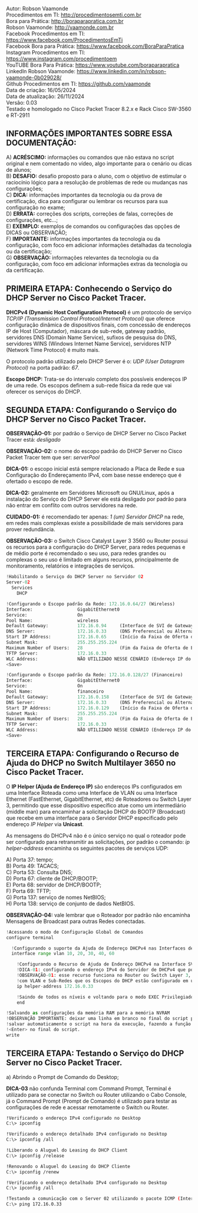 Autor: Robson Vaamonde<br>
Procedimentos em TI: http://procedimentosemti.com.br<br>
Bora para Prática: http://boraparapratica.com.br<br>
Robson Vaamonde: http://vaamonde.com.br<br>
Facebook Procedimentos em TI: https://www.facebook.com/ProcedimentosEmTi<br>
Facebook Bora para Prática: https://www.facebook.com/BoraParaPratica<br>
Instagram Procedimentos em TI: https://www.instagram.com/procedimentoem<br>
YouTUBE Bora Para Prática: https://www.youtube.com/boraparapratica<br>
LinkedIn Robson Vaamonde: https://www.linkedin.com/in/robson-vaamonde-0b029028/<br>
Github Procedimentos em TI: https://github.com/vaamonde<br>
Data de criação: 16/05/2024<br>
Data de atualização: 26/11/2024<br>
Versão: 0.03<br>
Testado e homologado no Cisco Packet Tracer 8.2.x e Rack Cisco SW-3560 e RT-2911

## INFORMAÇÕES IMPORTANTES SOBRE ESSA DOCUMENTAÇÃO:

A) **ACRÉSCIMO:** informações ou comandos que não estava no script original e nem comentado no vídeo, algo importante para o cenário ou dicas de alunos;<br>
B) **DESAFIO:** desafio proposto para o aluno, com o objetivo de estimular o raciocínio lógico para a resolução de problemas de rede ou mudanças nas configurações;<br>
C) **DICA:** informações importantes da tecnologia ou da prova de certificação, dica para configurar ou lembrar os recursos para sua configuração no exame;<br>
D) **ERRATA:** correções dos scripts, correções de falas, correções de configurações, etc...;<br>
E) **EXEMPLO:** exemplos de comandos ou configurações das opções de DICAS ou OBSERVAÇÃO;<br>
F) **IMPORTANTE:** informações importantes da tecnologia ou da configuração, com foco em adicionar informações detalhadas da tecnologia ou da certificação;<br>
G) **OBSERVAÇÃO:** informações relevantes da tecnologia ou da configuração, com foco em adicionar informações extras da tecnologia ou da certificação.

## PRIMEIRA ETAPA: Conhecendo o Serviço do DHCP Server no Cisco Packet Tracer.

**DHCPv4 (Dynamic Host Configuration Protocol)** é um protocolo de serviço *TCP/IP (Transmission Control Protocol/Internet Protocol)* que oferece configuração dinâmica de dispositivos finais, com concessão de endereços IP de Host (Computador), máscara de sub-rede, gateway padrão, servidores DNS (Domain Name Service), sufixos de pesquisa do DNS, servidores WINS (Windows Internet Name Service), servidores NTP (Network Time Protocol) é muito mais.

O protocolo padrão utilizado pelo DHCP Server é o: *UDP (User Datagram Protocol)* na porta padrão: *67*.

**Escopo DHCP:** Trata-se do intervalo completo dos possíveis endereços IP de uma rede. Os escopos definem a sub-rede física da rede que vai oferecer os serviços do DHCP.

## SEGUNDA ETAPA: Configurando o Serviço do DHCP Server no Cisco Packet Tracer.

**OBSERVAÇÃO-01:** por padrão o Serviço de DHCP Server no Cisco Packet Tracer está: *desligado*

**OBSERVAÇÃO-02:** o nome do escopo padrão do DHCP Server no Cisco Packet Tracer tem que ser: *serverPool*

**DICA-01:** o escopo inicial está sempre relacionado a Placa de Rede e sua Configuração do Endereçamento IPv4, com base nesse endereço que é ofertado o escopo de rede.

**DICA-02:** geralmente em Servidores Microsoft ou GNU/Linux, após a instalação do Serviço do DHCP Server ele está desligado por padrão para não entrar em conflito com outros servidores na rede.

**CUIDADO-01:** é recomendado ter apenas: *1 (um) Servidor DHCP* na rede, em redes mais complexas existe a possibilidade de mais servidores para prover redundância.

**OBSERVAÇÃO-03:** o Switch Cisco Catalyst Layer 3 3560 ou Router possui os recursos para a configuração do DHCP Server, para redes pequenas e de médio porte é recomendado o seu uso, para redes grandes ou complexas o seu uso é limitado em alguns recursos, principalmente de monitoramento, relatórios e integrações de serviços.

```python
!Habilitando o Serviço do DHCP Server no Servidor 02
Server-02
  Services
    DHCP

!Configurando o Escopo padrão da Rede: 172.16.0.64/27 (Wireless)
Interface:                 GigabitEthernet0
Service:                   On
Pool Name:                 wireless
Default Gateway:           172.16.0.94     (Interface de SVI de Gateway da VLAN-60 do Switch Layer 3)
DNS Server:                172.16.0.33     (DNS Preferencial ou Alternativo - no Cisco Packet Tracer e limitado)
Start IP Address:          172.16.0.65     (Início da Faixa de Oferta de Endereços IPv4)
Subnet Mask:               255.255.255.224
Maximum Number of Users:   28              (Fim da Faixa de Oferta de Endereços IPv4 - 65 até 93)
TFTP Server:               172.16.0.33
WLC Address:               NÃO UTILIZADO NESSE CENÁRIO (Endereço IP do WLC - Wireless LAN Controller)
<Save>

!Configurando o Escopo padrão da Rede: 172.16.0.128/27 (Financeiro)
Interface:                 GigabitEthernet0
Service:                   On
Pool Name:                 financeiro
Default Gateway:           172.16.0.158    (Interface de SVI de Gateway da VLAN-10 do Switch Layer 3)
DNS Server:                172.16.0.33     (DNS Preferencial ou Alternativo - no Cisco Packet Tracer e limitado)
Start IP Address:          172.16.0.129    (Início da Faixa de Oferta de Endereços IPv4)
Subnet Mask:               255.255.255.224
Maximum Number of Users:   28              (Fim da Faixa de Oferta de Endereços IPv4 - 65 até 93)
TFTP Server:               172.16.0.33
WLC Address:               NÃO UTILIZADO NESSE CENÁRIO (Endereço IP do WLC - Wireless LAN Controller)
<Save>
```

## TERCEIRA ETAPA: Configurando o Recurso de Ajuda do DHCP no Switch Multilayer 3650 no Cisco Packet Tracer.

O **IP Helper (Ajuda de Endereço IP)** são endereços IPs configurados em uma Interface Roteada como uma Interface de VLAN ou uma Interface Ethernet (FastEthernet, GigabitEthernet, etc) de Roteadores ou Switch Layer 3, permitindo que esse dispositivo específico atue como um intermediário (middle man) para encaminhar a solicitação DHCP do BOOTP (Broadcast) que recebe em uma interface para o Servidor DHCP especificado pelo endereço *IP Helper* via **Unicast**.

As mensagens do DHCPv4 não é o único serviço no qual o roteador pode ser configurado para retransmitir as solicitações, por padrão o comando: *ip helper-address* encaminha os seguintes pacotes de serviços UDP: 
 
A) Porta 37: tempo;<br>
B) Porta 49: TACACS;<br>
C) Porta 53: Consulta DNS;<br>
D) Porta 67: cliente de DHCP/BOOTP;<br>
E) Porta 68: servidor de DHCP/BOOTP;<br>
F) Porta 69: TFTP;<br>
G) Porta 137: serviço de nomes NetBIOS;<br>
H) Porta 138: serviço de conjunto de dados NetBIOS.<br>

**OBSERVAÇÃO-04:** vale lembrar que o Roteador por padrão não encaminha Mensagens de Broadcast para outras Redes conectadas.

```python
!Acessando o modo de Configuração Global de Comandos
configure terminal

  !Configurando o suporte da Ajuda de Endereço DHCPv4 nas Interfaces de SVI
  interface range vlan 10, 20, 30, 40, 60

    !Configurando o Recurso de Ajuda de Endereço DHCPv4 na Interface SVI do Switch Multilayer
    !DICA-01: configurando o endereço IPv4 do Servidor de DHCPv4 que possui o Escopo da Rede configurado
    !OBSERVAÇÃO-01: esse recurso funciona no Router ou Switch Layer 3, principalmente quando trabalhamos
    !com VLAN e Sub-Redes que os Escopos do DHCP estão configurado em um servidor dedicado.
    ip helper-address 172.16.0.33

    !Saindo de todos os níveis e voltando para o modo EXEC Privilegiado
    end

!Salvando as configurações da memória RAM para a memória NVRAM
!OBSERVAÇÃO IMPORTANTE: deixar uma linha em branco no final do script para
!salvar automaticamente o script na hora da execução, fazendo a função de
!<Enter> no final do script.
write

```

## TERCEIRA ETAPA: Testando o Serviço do DHCP Server no Cisco Packet Tracer.

a) Abrindo o Prompt de Comando do Desktop;

**DICA-03** não confunda Terminal com Command Prompt, Terminal é utilizado para se conectar no Switch ou Router utilizando o Cabo Console, já o Command Prompt (Prompt de Comando) é utilizado para testar as configurações de rede e acessar remotamente o Switch ou Router.

```bash
!Verificando o endereço IPv4 configurado no Desktop
C:\> ipconfig

!Verificando o endereço detalhado IPv4 configurado no Desktop
C:\> ipconfig /all

!Liberando o Aluguel do Leasing do DHCP Client
C:\> ipconfig /release

!Renovando o Aluguel do Leasing do DHCP Cliente
C:\> ipconfig /renew

!Verificando o endereço detalhado IPv4 configurado no Desktop
C:\> ipconfig /all

!Testando a comunicação com o Server 02 utilizando o pacote ICMP (Internet Control Message Protocol)
C:\> ping 172.16.0.33
```